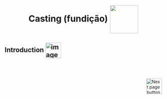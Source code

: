 <h1 align="center">
  Casting (fundição)
  <img src="https://cdn-icons-png.flaticon.com/512/5568/5568571.png" alt="" width="90px" align="center">
</h1>

## Introduction <img src="https://cdn-icons-png.flaticon.com/512/1436/1436664.png" alt="imagem" width="50px" align="center">


<!--

Por padrão, sempre que criamos uma primitive variable de escopo GLOBAL, ela vêm com um valor padrao.


int,double,float(qualquer type de número) -> 0
boolean -> false
String -> null


Tem que ser primitivo (letra minuscula)

Sempre que eu criar um objeto/variable do tipo String, se eu não der valor, ele terá o valor null
Sempre que eu criar um objeto/variable do tipo int, se eu não der valor, ele terá o valor 0
Sempre que eu criar um objeto/variable do tipo boolean, se eu não der valor, ele terá o valor false


lembrando que o java atribui valores somente para variables GLOBAIS.
Se eu criar uma variable local em um method e não atribuir valor, vai dar erro.


-Crie variables GLOBAIS:

    public class App{
        static int number3;
        static double number6;
        static boolean number7;
        static String number8;

        public static void main(String[] args){
        }
    }
Esse "static" no attribute, é porque eu nao quero criar um objeto para imprimir esse attribute.

-Imprima cada uma das variables globais


Viu?? Elas automaticamente já recebem um valor padrao.

Mas elas só receberam, porque são variables GLOBAIS.


-Agora crie as variables primitivas dentro do method main e imprima;


Aparece uma mensagem de erro. Eu preciso inicialiar a variable com algum valor.

Se ligou??


Se eu crio uma variable global eu não preciso colocar valor, pois o java automaticamente atribue o valor padrao.


Agora, se essa variable é local, eu PRECISO colocar um valor de inicialização.
    
-->

<br>
<br>


<!-- Botão para próxima página -->
<a href="https://github.com/lGabrielDev/02.java/blob/main/Estudo/4.3.wrapper_classes/wrapper_classes.md"><img src="https://cdn-icons-png.flaticon.com/512/8175/8175884.png" alt="Next page button" width="50px" align="right"></a>